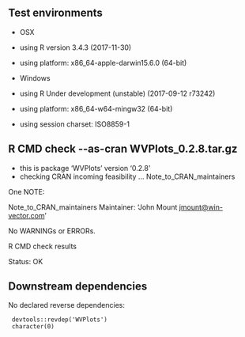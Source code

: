 
## Test environments

  * OSX
  * using R version 3.4.3 (2017-11-30)
  * using platform: x86_64-apple-darwin15.6.0 (64-bit)
 
  * Windows
  * using R Under development (unstable) (2017-09-12 r73242)
  * using platform: x86_64-w64-mingw32 (64-bit)
  * using session charset: ISO8859-1

## R CMD check --as-cran WVPlots_0.2.8.tar.gz

  * this is package ‘WVPlots’ version ‘0.2.8’
  * checking CRAN incoming feasibility ... Note_to_CRAN_maintainers

One NOTE:

 Note_to_CRAN_maintainers
Maintainer: ‘John Mount <jmount@win-vector.com>’

No WARNINGs or ERRORs.

R CMD check results

Status: OK

## Downstream dependencies

No declared reverse dependencies:

     devtools::revdep('WVPlots')
     character(0)
